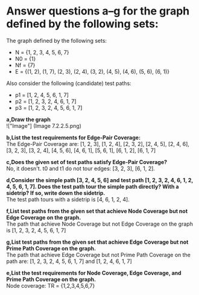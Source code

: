 # Answer questions a–g for the graph defined by the following sets:

The graph defined by the following sets:
- N = {1, 2, 3, 4, 5, 6, 7}
- N0 = {1}
- Nf = {7}
- E = {(1, 2), (1, 7), (2, 3), (2, 4), (3, 2), (4, 5), (4, 6), (5, 6), (6, 1)}

Also consider the following (candidate) test paths:
- p1 = [1, 2, 4, 5, 6, 1, 7]
- p2 = [1, 2, 3, 2, 4, 6, 1, 7]
- p3 = [1, 2, 3, 2, 4, 5, 6, 1, 7]

**a,Draw the graph**<br>
!["Image"] (Image 7.2.2.5.png)

**b,List the test requirements for Edge-Pair Coverage:**<br>
The Edge-Pair Coverage are: [1, 2, 3], [1, 2, 4], [2, 3, 2], [2, 4, 5], [2, 4, 6], [3, 2, 3], [3, 2, 4], [4, 5, 6], [4, 6, 1], [5, 6, 1], [6, 1, 2], [6, 1, 7]

**c,Does the given set of test paths satisfy Edge-Pair Coverage?**<br>
No, it doesn't. 
t0 and t1 do not tour edges: [3, 2, 3], [6, 1, 2].

**d,Consider the simple path [3, 2, 4, 5, 6] and test path [1, 2, 3, 2, 4, 6, 1, 2, 4, 5, 6,
1, 7]. Does the test path tour the simple path directly? With a sidetrip? If so, write
down the sidetrip.**<br>
The test path tours with a sidetrip is [4, 6, 1, 2, 4].

**f,List test paths from the given set that achieve Node Coverage but not Edge Coverage on the graph.**<br>
The path that achieve Node Coverage but not Edge Coverage on the graph is [1, 2, 3, 2, 4, 5, 6, 1, 7]

**g,List test paths from the given set that achieve Edge Coverage but not Prime Path Coverage on the graph.**<br>
The path that achieve Edge Coverage but not Prime Path Coverage on the path are: [1, 2, 3, 2, 4, 5, 6, 1, 7] and [1, 2, 4, 6, 1, 7]

**e,List the test requirements for Node Coverage, Edge Coverage, and Prime Path Coverage on the graph.**<br>
Node coverage: TR = {1,2,3,4,5,6,7}

